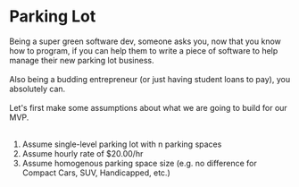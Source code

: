 # Parking Lot 

Being a super green software dev, someone asks you, now that you know how to program, if you can help them to write a piece of software to help manage their new parking lot business. </br>
</br>
Also being a budding entrepreneur (or just having student loans to pay), you absolutely can. </br>
</br>
Let's first make some assumptions about what we are going to build for our MVP. </br>
</br>
1) Assume single-level parking lot with n parking spaces</br>
2) Assume hourly rate of $20.00/hr </br>
3) Assume homogenous parking space size (e.g. no difference for Compact Cars, SUV, Handicapped, etc.)</br>

